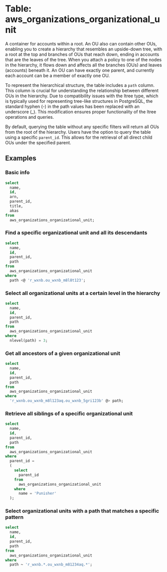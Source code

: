 # Table: aws_organizations_organizational_unit

A container for accounts within a root. An OU also can contain other OUs, enabling you to create a hierarchy that resembles an upside-down tree, with a root at the top and branches of OUs that reach down, ending in accounts that are the leaves of the tree. When you attach a policy to one of the nodes in the hierarchy, it flows down and affects all the branches (OUs) and leaves (accounts) beneath it. An OU can have exactly one parent, and currently each account can be a member of exactly one OU.

To represent the hierarchical structure, the table includes a `path` column. This column is crucial for understanding the relationship between different OUs in the hierarchy. Due to compatibility issues with the ltree type, which is typically used for representing tree-like structures in PostgreSQL, the standard hyphen (-) in the path values has been replaced with an underscore (\_). This modification ensures proper functionality of the ltree operations and queries.

By default, querying the table without any specific filters will return all OUs from the root of the hierarchy. Users have the option to query the table using a specific `parent_id`. This allows for the retrieval of all direct child OUs under the specified parent.

## Examples

### Basic info

```sql
select
  name,
  id,
  arn,
  parent_id,
  title,
  akas
from
  aws_organizations_organizational_unit;
```

### Find a specific organizational unit and all its descendants

```sql
select
  name,
  id,
  parent_id,
  path
from
  aws_organizations_organizational_unit
where
  path <@ 'r_wxnb.ou_wxnb_m8l8t123';
```

### Select all organizational units at a certain level in the hierarchy

```sql
select
  name,
  id,
  parent_id,
  path
from
  aws_organizations_organizational_unit
where
  nlevel(path) = 3;
```

### Get all ancestors of a given organizational unit

```sql
select
  name,
  id,
  parent_id,
  path
from
  aws_organizations_organizational_unit
where
  'r_wxnb.ou_wxnb_m8l123aq.ou_wxnb_5gri123b' @> path;
```

### Retrieve all siblings of a specific organizational unit

```sql
select
  name,
  id,
  parent_id,
  path
from
  aws_organizations_organizational_unit
where
  parent_id =
  (
    select
      parent_id
    from
      aws_organizations_organizational_unit
    where
      name = 'Punisher'
  );
```

### Select organizational units with a path that matches a specific pattern

```sql
select
  name,
  id,
  parent_id,
  path
from
  aws_organizations_organizational_unit
where
  path ~ 'r_wxnb.*.ou_wxnb_m81234aq.*';
```
